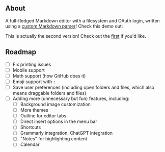 ## About

A full-fledged Markdown editor with a filesystem and OAuth login, written using a [custom Markdown parser](https://github.com/jianmin-chen/markdown-parser)! Check this demo out:

This is actually the second version! Check out the [first](https://github.com/jianmin-chen/markright/tree/v1) if you'd like.

## Roadmap

- [ ] Fix printing issues
- [ ] Mobile support
- [ ] Math support (how GitHub does it)
- [ ] Emoji support with `:`
- [ ] Save user preferences (including open folders and files, which also means draggable folders and files)
- [ ] Adding more (unnecessary but fun) features, including: 
  - [ ] Background image customization
  - [ ] More themes
  - [ ] Outline for editor tabs
  - [ ] Direct insert options in the menu bar
  - [ ] Shortcuts
  - [ ] Grammarly integration, ChatGPT integration
  - [ ] "Notes" for highlighting content
  - [ ] Calendar